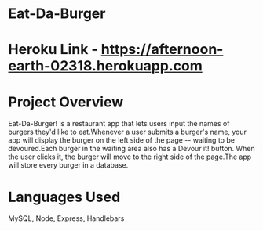 # Eat-Da-Burger

# Heroku Link - https://afternoon-earth-02318.herokuapp.com

# Project Overview

Eat-Da-Burger! is a restaurant app that lets users input the names of burgers they'd like to eat.Whenever a user submits a burger's name, your app will display the burger on the left side of the page -- waiting to be devoured.Each burger in the waiting area also has a Devour it! button. When the user clicks it, the burger will move to the right side of the page.The app will store every burger in a database.

# Languages Used
 MySQL, Node, Express, Handlebars 
